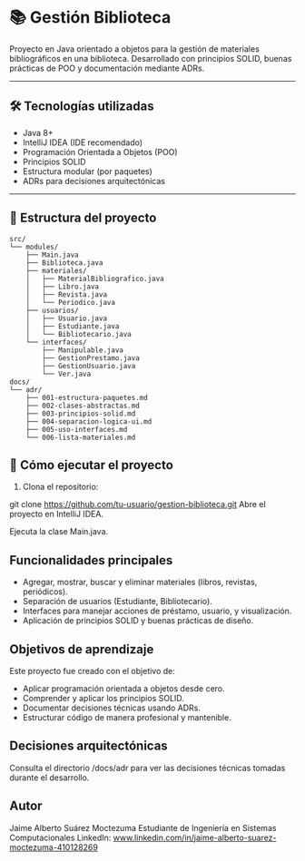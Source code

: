 # 📚 Gestión Biblioteca

Proyecto en Java orientado a objetos para la gestión de materiales bibliográficos en una biblioteca. Desarrollado con principios SOLID, buenas prácticas de POO y documentación mediante ADRs.

---

## 🛠️ Tecnologías utilizadas

- Java 8+
- IntelliJ IDEA (IDE recomendado)
- Programación Orientada a Objetos (POO)
- Principios SOLID
- Estructura modular (por paquetes)
- ADRs para decisiones arquitectónicas

---

## 📂 Estructura del proyecto

```plaintext
src/
└── modules/
    ├── Main.java
    ├── Biblioteca.java
    ├── materiales/
    │   ├── MaterialBibliografico.java
    │   ├── Libro.java
    │   ├── Revista.java
    │   └── Periodico.java
    ├── usuarios/
    │   ├── Usuario.java
    │   ├── Estudiante.java
    │   └── Bibliotecario.java
    └── interfaces/
        ├── Manipulable.java
        ├── GestionPrestamo.java
        ├── GestionUsuario.java
        └── Ver.java
docs/
└── adr/
    ├── 001-estructura-paquetes.md
    ├── 002-clases-abstractas.md
    ├── 003-principios-solid.md
    ├── 004-separacion-logica-ui.md
    ├── 005-uso-interfaces.md
    └── 006-lista-materiales.md
```
## 🚀 Cómo ejecutar el proyecto

1. Clona el repositorio:

git clone https://github.com/tu-usuario/gestion-biblioteca.git
Abre el proyecto en IntelliJ IDEA.

Ejecuta la clase Main.java.

## Funcionalidades principales
- Agregar, mostrar, buscar y eliminar materiales (libros, revistas, periódicos).
- Separación de usuarios (Estudiante, Bibliotecario).
- Interfaces para manejar acciones de préstamo, usuario, y visualización.
- Aplicación de principios SOLID y buenas prácticas de diseño.

## Objetivos de aprendizaje
Este proyecto fue creado con el objetivo de:

- Aplicar programación orientada a objetos desde cero.
- Comprender y aplicar los principios SOLID.
- Documentar decisiones técnicas usando ADRs.
- Estructurar código de manera profesional y mantenible.

## Decisiones arquitectónicas
Consulta el directorio /docs/adr para ver las decisiones técnicas tomadas durante el desarrollo.

## Autor
Jaime Alberto Suárez Moctezuma
Estudiante de Ingeniería en Sistemas Computacionales
LinkedIn: www.linkedin.com/in/jaime-alberto-suarez-moctezuma-410128269
